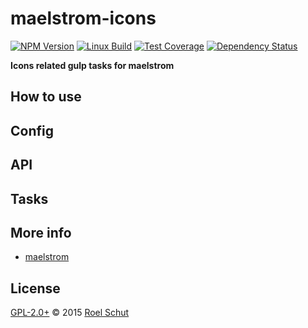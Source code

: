 # maelstrom-icons

[![NPM Version][npm-img]][npm-url]
[![Linux Build][travis-img]][travis-url]
[![Test Coverage][coveralls-img]][coveralls-url]
[![Dependency Status][david-img]][david-url]

  [npm-img]: https://badge.fury.io/js/maelstrom-icons.svg
  [npm-url]: https://www.npmjs.com/package/maelstrom-icons
  [travis-img]: https://img.shields.io/travis/roeldev/maelstrom-icons/master.svg
  [travis-url]: https://travis-ci.org/roeldev/maelstrom-icons
  [coveralls-img]: https://coveralls.io/repos/github/roeldev/maelstrom-icons/badge.svg?branch=master
  [coveralls-url]: https://coveralls.io/r/roeldev/maelstrom-icons?branch=master
  [david-img]: https://david-dm.org/roeldev/maelstrom-icons.svg
  [david-url]: https://david-dm.org/roeldev/maelstrom-icons

**Icons related gulp tasks for maelstrom**


## How to use


## Config


## API


## Tasks


## More info
- [maelstrom][docs-maelstrom]


## License
[GPL-2.0+](LICENSE) © 2015 [Roel Schut](http://roelschut.nl)


[docs-maelstrom]: https://github.com/roeldev/maelstrom
